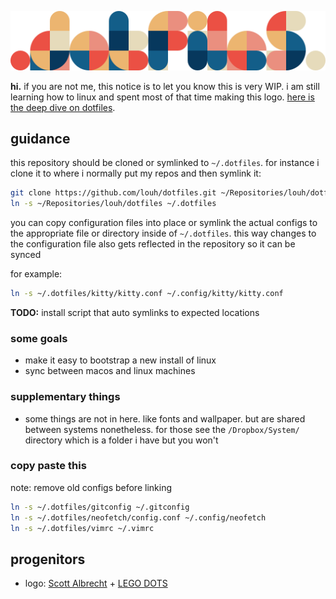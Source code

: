![dotfiles](https://github.com/louh/dotfiles/raw/main/dotfiles.png)

**hi.** if you are not me, this notice is to let you know this is very WIP. i am still learning how to linux and spent most of that time making this logo. [here is the deep dive on dotfiles](https://github.com/webpro/awesome-dotfiles).

## guidance

this repository should be cloned or symlinked to `~/.dotfiles`. for instance i clone it to where i normally put my repos and then symlink it:

```sh
git clone https://github.com/louh/dotfiles.git ~/Repositories/louh/dotfiles
ln -s ~/Repositories/louh/dotfiles ~/.dotfiles
```

you can copy configuration files into place or symlink the actual configs to the appropriate file or directory inside of `~/.dotfiles`. this way changes to the configuration file also gets reflected in the repository so it can be synced

for example:

```sh
ln -s ~/.dotfiles/kitty/kitty.conf ~/.config/kitty/kitty.conf
```

**TODO:** install script that auto symlinks to expected locations

### some goals
- make it easy to bootstrap a new install of linux
- sync between macos and linux machines

### supplementary things
- some things are not in here. like fonts and wallpaper. but are shared between systems nonetheless. for those see the `/Dropbox/System/` directory which is a folder i have but you won't

### copy paste this

note: remove old configs before linking

```sh
ln -s ~/.dotfiles/gitconfig ~/.gitconfig
ln -s ~/.dotfiles/neofetch/config.conf ~/.config/neofetch
ln -s ~/.dotfiles/vimrc ~/.vimrc
```

## progenitors

- logo: [Scott Albrecht](http://scottalbrecht.com/) + [LEGO DOTS](https://www.lego.com/en-us/themes/dots/products)
